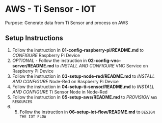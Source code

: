 # AWS - Ti Sensor - IOT
Purpose: Generate data from Ti Sensor and process on AWS

## Setup Instructions
1. Follow the instruction in **01-config-raspberry-pi/README.md** to *CONFIGURE* Raspberry Pi Device
2. *OPTIONAL* - Follow the instruction in **02-config-vnc-server/README.md** to *INSTALL AND CONFIGURE* VNC Service on Raspberry Pi Device
3. Follow the instruction in **03-setup-node-red/README.md** to *INSTALL AND CONFIGURE* Node-Red on Raspberry Pi Device
4. Follow the instruction in **04-setup-ti-sensor/README.md** to *INSTALL AND CONFIGURE* Ti Sensor Node in Node-Red
5. Follow the instruction in **05-setup-aws/README.md** to *PROVISION* `AWS RESOURCES`
6. 5. Follow the instruction in **06-setup-iot-flow/README.md** to `DESIGN THE IOT FLOW`
